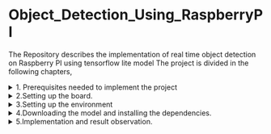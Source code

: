 # Object_Detection_Using_RaspberryPI
The Repository describes the implementation of real time object detection on Raspberry PI using tensorflow lite model
The project is divided in the following chapters,
<details>
  <summary>1. Prerequisites needed to implement the project</summary>

  - Feature 1: Explanation of feature 1
  - Feature 2: Explanation of feature 2
  - Feature 3: Explanation of feature 3

</details>

<details>
  <summary>2.Setting up the board.</summary>

  - Feature 1: Explanation of feature 1
  - Feature 2: Explanation of feature 2
  - Feature 3: Explanation of feature 3

</details>

<details>
  <summary>3.Setting up the environment</summary>

  - Feature 1: Explanation of feature 1
  - Feature 2: Explanation of feature 2
  - Feature 3: Explanation of feature 3

</details>

<details>
  <summary>4.Downloading the model and installing the dependencies.</summary>

  - Feature 1: Explanation of feature 1
  - Feature 2: Explanation of feature 2
  - Feature 3: Explanation of feature 3

</details>

<details>
  <summary>5.Implementation and result observation.</summary>

  - Feature 1: Explanation of feature 1
  - Feature 2: Explanation of feature 2
  - Feature 3: Explanation of feature 3

</details>

